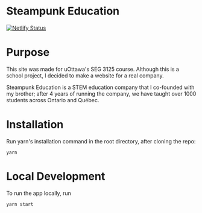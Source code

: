 # Steampunk Education

[![Netlify Status](https://api.netlify.com/api/v1/badges/328c3592-a79d-48c7-9fe7-84b0c04c02a9/deploy-status)](https://app.netlify.com/sites/steampunk-education/deploys)

# Purpose
This site was made for uOttawa's SEG 3125 course. Although this is a school project, I decided to make a website for a real company.

Steampunk Education is a STEM education company that I co-founded with my brother; after 4 years of running the company, we have taught over 1000 students across Ontario and Québec.

# Installation
Run yarn's installation command in the root directory, after cloning the repo:
```
yarn
```

# Local Development
To run the app locally, run
```
yarn start
```